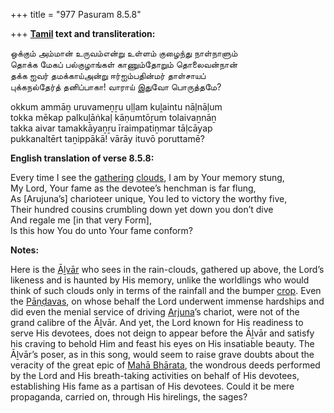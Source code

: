 +++
title = "977 Pasuram 8.5.8"

+++
**[Tamil](/definition/tamil#history "show Tamil definitions") text and transliteration:**

ஒக்கும் அம்மான் உருவம்என்று உள்ளம் குழைந்து நாள்நாளும்  
தொக்க மேகப் பல்குழாங்கள் காணும்தோறும் தொலைவன்நான்  
தக்க ஐவர் தமக்காய்அன்று ஈர்ஐம்பதின்மர் தாள்சாயப்  
புக்கநல்தேர்த் தனிப்பாகா! வாராய் இதுவோ பொருத்தமே?

okkum ammāṉ uruvameṉṟu uḷḷam kuḻaintu nāḷnāḷum  
tokka mēkap palkuḻāṅkaḷ kāṇumtōṟum tolaivaṉnāṉ  
takka aivar tamakkāyaṉṟu īraimpatiṉmar tāḷcāyap  
pukkanaltērt taṉippākā! vārāy ituvō poruttamē?

**English translation of verse 8.5.8:**

Every time I see the [gathering](/definition/gathering#history "show gathering definitions") [clouds](/definition/cloud#history "show clouds definitions"), I am by Your memory stung,  
My Lord, Your fame as the devotee’s henchman is far flung,  
As [Arujuna’s] charioteer unique, You led to victory the worthy five,  
Their hundred cousins crumbling down yet down you don’t dive  
And regale me [in that very Form],  
Is this how You do unto Your fame conform?

**Notes:**

Here is the [Āḻvār](/definition/aḻvar#vaishnavism "show Āḻvār definitions") who sees in the rain-clouds, gathered up above, the Lord’s likeness and is haunted by His memory, unlike the worldlings who would think of such clouds only in terms of the rainfall and the bumper [crop](/definition/crop#history "show crop definitions"). Even the [Pāṇḍavas](/definition/pandava#vaishnavism "show Pāṇḍavas definitions"), on whose behalf the Lord underwent immense hardships and did even the menial service of driving [Arjuna](/definition/arjuna#vaishnavism "show Arjuna definitions")’s chariot, were not of the grand calibre of the Āḻvār. And yet, the Lord known for His readiness to serve His devotees, does not deign to appear before the Āḻvār and satisfy his craving to behold Him and feast his eyes on His insatiable beauty. The Āḻvār’s poser, as in this song, would seem to raise grave doubts about the veracity of the great epic of [Mahā Bhārata](/definition/mahabharata#vaishnavism "show Mahā Bhārata definitions"), the wondrous deeds performed by the Lord and His breath-taking activities on behalf of His devotees, establishing His fame as a partisan of His devotees. Could it be mere propaganda, carried on, through His hirelings, the sages?


